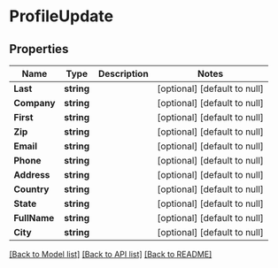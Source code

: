 # ProfileUpdate

## Properties
Name | Type | Description | Notes
------------ | ------------- | ------------- | -------------
**Last** | **string** |  | [optional] [default to null]
**Company** | **string** |  | [optional] [default to null]
**First** | **string** |  | [optional] [default to null]
**Zip** | **string** |  | [optional] [default to null]
**Email** | **string** |  | [optional] [default to null]
**Phone** | **string** |  | [optional] [default to null]
**Address** | **string** |  | [optional] [default to null]
**Country** | **string** |  | [optional] [default to null]
**State** | **string** |  | [optional] [default to null]
**FullName** | **string** |  | [optional] [default to null]
**City** | **string** |  | [optional] [default to null]

[[Back to Model list]](../README.md#documentation-for-models) [[Back to API list]](../README.md#documentation-for-api-endpoints) [[Back to README]](../README.md)


